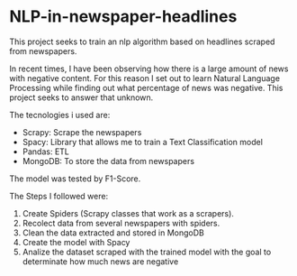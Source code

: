 # NLP-in-newspaper-headlines
 This project seeks to train an nlp algorithm based on headlines scraped from newspapers.

In recent times, I have been observing how there is a large amount of news with negative content. For this reason I set out to learn Natural Language Processing while finding out what percentage of news was negative. This project seeks to answer that unknown.

The tecnologies i used are:

- Scrapy: Scrape the newspapers
- Spacy: Library that allows me to train a Text Classification model
- Pandas: ETL 
- MongoDB: To store the data from newspapers

The model was tested by F1-Score. 

The Steps I followed were:
1. Create Spiders (Scrapy classes that work as a scrapers).
2. Recolect data from several newspapers with spiders.
3. Clean the data extracted and stored in MongoDB
4. Create the model with Spacy
5. Analize the dataset scraped with the trained model with the goal to determinate how much news are negative
